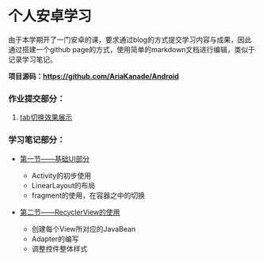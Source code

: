 # 个人安卓学习

由于本学期开了一门安卓的课，要求通过blog的方式提交学习内容与成果，因此通过搭建一个github page的方式，使用简单的markdown文档进行编辑，类似于记录学习笔记。

**项目源码：https://github.com/AriaKanade/Android**

### 作业提交部分：

1. [tab切换效果展示](markdown/exercise/ex1.md)



### 学习笔记部分：

- [第一节——基础UI部分](markdown/note/Chap1.md)

  - Activity的初步使用
  - LinearLayout的布局
  - fragment的使用，在容器之中的切换
  
- [第二节——RecyclerView的使用]()

  - 创建每个View所对应的JavaBean
  - Adapter的编写
  - 调整控件整体样式

  

  

  